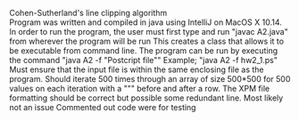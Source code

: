 Cohen-Sutherland's line clipping algorithm<br />
Program was written and compiled in java using IntelliJ on MacOS X 10.14. 
In order to run the program, the user must first type and run "javac A2.java" from wherever the program will be run
This creates a class that allows it to be executable from command line.
The program can be run by executing the command "java A2 -f "Postcript file"" Example; "java A2 -f hw2_1.ps"
Must ensure that the input file is within the same enclosing file as the program.
Should iterate 500 times through an array of size 500*500 for 500 values on each iteration with a """ before and after a row.
The XPM file formatting should be correct but possible some redundant line. Most likely not an issue
Commented out code were for testing

